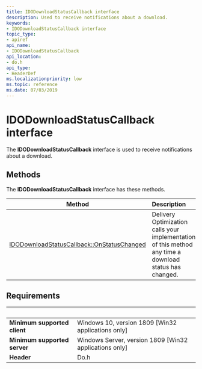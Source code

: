 ```yaml
---
title: IDODownloadStatusCallback interface
description: Used to receive notifications about a download.
keywords:
- IDODownloadStatusCallback interface
topic_type:
- apiref
api_name:
- IDODownloadStatusCallback
api_location:
- do.h
api_type:
- HeaderDef
ms.localizationpriority: low
ms.topic: reference
ms.date: 07/03/2019
---
```


# IDODownloadStatusCallback interface

The **IDODownloadStatusCallback** interface is used to receive notifications about a download.

## Methods

The **IDODownloadStatusCallback** interface has these methods.

| Method | Description |
| ---- |:---- |
| [IDODownloadStatusCallback::OnStatusChanged](./nf-do-idodownloadstatuscallback-onstatuschanged.md) | Delivery Optimization calls your implementation of this method any time a download status has changed. |

## Requirements

| &nbsp; | &nbsp; |
| ---- |:---- |
| **Minimum supported client** | Windows 10, version 1809 \[Win32 applications only\] |
| **Minimum supported server** | Windows Server, version 1809 \[Win32 applications only\] |
| **Header** | Do.h |